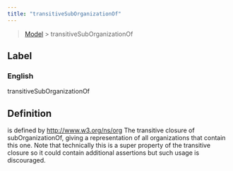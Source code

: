 ```yaml
---
title: "transitiveSubOrganizationOf"
---
```


> [Model](../../) > transitiveSubOrganizationOf

## Label

### English
transitiveSubOrganizationOf


## Definition
is defined by http://www.w3.org/ns/org The transitive closure of subOrganizationOf, giving a representation of all organizations that contain this one. Note that technically this is a super property of the transitive closure so it could contain additional assertions but such usage is discouraged. 


    

